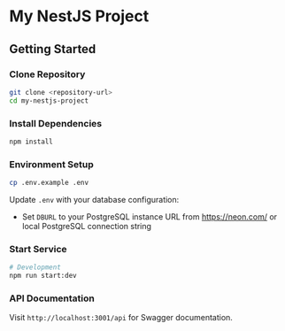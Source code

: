 # My NestJS Project

## Getting Started

### Clone Repository

```bash
git clone <repository-url>
cd my-nestjs-project
```

### Install Dependencies

```bash
npm install
```

### Environment Setup

```bash
cp .env.example .env
```

Update `.env` with your database configuration:
- Set `DBURL` to your PostgreSQL instance URL from https://neon.com/ or local PostgreSQL connection string

### Start Service

```bash
# Development
npm run start:dev
```

### API Documentation

Visit `http://localhost:3001/api` for Swagger documentation.
